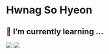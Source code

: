 # Hwnag So Hyeon

<!--
**thgus/thgus** is a ✨ _special_ ✨ repository because its `README.md` (this file) appears on your GitHub profile.

Here are some ideas to get you started:

- 🔭 I’m currently working on ...
- 🌱 I’m currently learning ...
- 👯 I’m looking to collaborate on ...
- 🤔 I’m looking for help with ...
- 💬 Ask me about ...
- 📫 How to reach me: ...
- 😄 Pronouns: ...
- ⚡ Fun fact: ...
-->

<!--
[![Solved.ac Profile](http://mazassumnida.wtf/api/v2/generate_badge?boj=t01081418141)](https://solved.ac/t01081418141)
[![Anurag's GitHub stats](https://github-readme-stats.vercel.app/api?username=thgus&show_icons=true)](https://github.com/thgus/github-readme-stats)
-->

## 🌱 I’m currently learning ...
  <img src="https://img.shields.io/badge/JavaScript-93b023?&style=for-the-badge&logo=JavaScript&logoColor=white"/> <img src="https://img.shields.io/badge/React-93b023?&style=for-the-badge&logo=React&logoColor=white"/>
 
